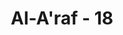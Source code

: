 ---
title: "Al-A'raf - 18"
no: 18
arabic_no: ١٨
ayah: قَالَ اخْرُجْ مِنْهَا مَذْءُوْمًا مَّدْحُوْرًا ۗ لَمَنْ تَبِعَكَ مِنْهُمْ لَاَمْلَـَٔنَّ جَهَنَّمَ مِنْكُمْ اَجْمَعِيْنَ
translation: "(Allah) berfirman, “Keluarlah kamu dari sana (surga) dalam keadaan terhina dan terusir! Sesungguhnya barangsiapa di antara mereka ada yang mengikutimu, pasti akan Aku isi neraka Jahanam dengan kamu semua.”"
tafsir: "Ayat ini menerangkan sekali lagi, tentang laknat Allah terhadap Iblis dan mengusirnya keluar dari surga dalam keadaan hina dan terkutuk. Barang siapa dari anak cucu Adam terpengaruh oleh Iblis dan mereka mengikuti kemauannya, menempuh jalan sesat, menyeleweng dari akidah tauhid kepada kepercayaan syirik, mereka akan dimasukkan-Nya bersama Iblis ke dalam neraka. Firman Allah: \n\n(Iblis) menjawab, \"Demi kemuliaan-Mu, pasti aku akan menyesatkan mereka semuanya, kecuali hamba-hamba-Mu yang terpilih di antara mereka.\" (shad/38: 82-83)"
---